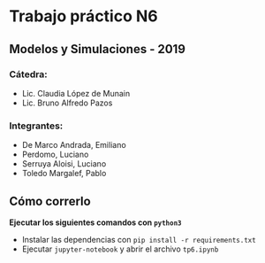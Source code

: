# Trabajo práctico N6

## Modelos y Simulaciones - 2019

### Cátedra:

- Lic. Claudia López de Munain
- Lic. Bruno Alfredo Pazos

### Integrantes:

- De Marco Andrada, Emiliano
- Perdomo, Luciano
- Serruya Aloisi, Luciano
- Toledo Margalef, Pablo

## Cómo correrlo

**Ejecutar los siguientes comandos con `python3`**

- Instalar las dependencias con `pip install -r requirements.txt`
- Ejecutar `jupyter-notebook` y abrir el archivo `tp6.ipynb`
